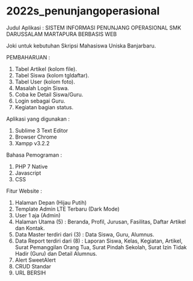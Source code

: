 # 2022s_penunjangoperasional
Judul Aplikasi :  SISTEM INFORMASI PENUNJANG OPERASIONAL SMK DARUSSALAM MARTAPURA BERBASIS WEB

Joki untuk kebutuhan Skripsi Mahasiswa Uniska Banjarbaru.

PEMBAHARUAN : 
1. Tabel Artikel (kolom file).
2. Tabel Siswa (kolom tgldaftar).
3. Tabel User (kolom foto).
4. Masalah Login Siswa.
5. Coba ke Detail Siswa/Guru.
6. Login sebagai Guru.
7. Kegiatan bagian status.

Aplikasi yang digunakan :
1. Sublime 3 Text Editor
2. Browser Chrome
3. Xampp v3.2.2

Bahasa Pemograman :
1. PHP 7 Native
2. Javascript
3. CSS

Fitur Website :
1. Halaman Depan (Hijau Putih)
2. Template Admin LTE Terbaru (Dark Mode) 
3. User 1 aja (Admin)
4. Halaman Utama (5) : Beranda, Profil, Jurusan, Fasilitas, Daftar Artikel dan Kontak.
5. Data Master terdiri dari (3) : Data Siswa, Guru, Alumnus.
6. Data Report terdiri dari (8) : Laporan Siswa, Kelas, Kegiatan, Artikel, Surat Pemanggilan Orang Tua, Surat Pindah Sekolah, Surat Izin Tidak Hadir (Guru) dan Detail Alumnus.
7. Alert SweetAlert
8. CRUD Standar
9. URL BERSIH
